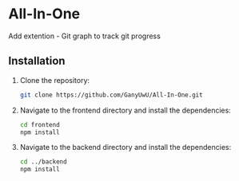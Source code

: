 # All-In-One
Add extention - Git graph to track git progress

## Installation

1. Clone the repository:

   ```bash
   git clone https://github.com/GanyUwU/All-In-One.git
   ```

2. Navigate to the frontend directory and install the dependencies:

   ```bash
   cd frontend
   npm install
   ```

3. Navigate to the backend directory and install the dependencies:

   ```bash
   cd ../backend
   npm install
   ```


